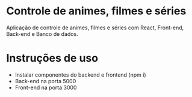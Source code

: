 # Controle de animes, filmes e séries
Aplicação de controle de animes, filmes e séries com React, Front-end, Back-end e Banco de dados.

# Instruções de uso

- Instalar componentes do backend e frontend (npm i)
- Back-end na porta 5000
- Front-end na porta 3000
